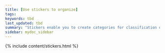 ```yaml
---
title: [Use stickers to organize]
tags:
keywords: tbd
last_updated: tbd
summary: "Stickers enable you to create categories for classification of objects, including pinboards, answers, data sources, and worksheets."
sidebar: mydoc_sidebar
---
```


{% include content/stickers.html %}
